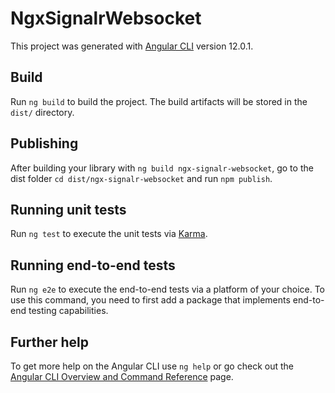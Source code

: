 # NgxSignalrWebsocket

This project was generated with [Angular CLI](https://github.com/angular/angular-cli) version 12.0.1.

## Build

Run `ng build` to build the project. The build artifacts will be stored in the `dist/` directory.

## Publishing

After building your library with `ng build ngx-signalr-websocket`, go to the dist folder `cd dist/ngx-signalr-websocket` and run `npm publish`.

## Running unit tests

Run `ng test` to execute the unit tests via [Karma](https://karma-runner.github.io).

## Running end-to-end tests

Run `ng e2e` to execute the end-to-end tests via a platform of your choice. To use this command, you need to first add a package that implements end-to-end testing capabilities.

## Further help

To get more help on the Angular CLI use `ng help` or go check out the [Angular CLI Overview and Command Reference](https://angular.io/cli) page.
